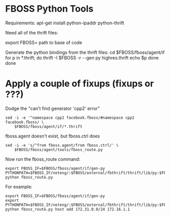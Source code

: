 FBOSS Python Tools
=========================

Requirements:
	apt-get install python-ipaddr python-thrift

Need all of the thrift files:

export FBOSS= path to base of code

Generate the python bindings from the thrift files:
	cd $FBOSS/fboss/agent/if
	for p in *.thrift; do 
		thrift -I $FBOSS -r --gen py highres.thrift 
		echo $p done
	done


######
# Apply a couple of fixups (fixups or ???)

Dodge the "can't find generator 'cpp2' error"

	sed -i -e '^namespace cpp2 facebook.fboss/#namespace cpp2 facebook.fboss/ \
		$FBOSS/fboss/agent/if/*.thrift
fboss.agent doesn't exist, but fboss.ctrl does

	sed -i -e 's/^from fboss.agent/from fboss.ctrl/' \
		$FBOSS/fboss/agent/tools/fboss_route.py

	
Now run the fboss_route command:

	export FBOSS_IF=$FBOSS/fboss/agent/if/gen-py
	PYTHONPATH=$FBOSS_IF/neteng/:$FBOSS/external/fbthrift/thrift/lib/py:$FBOSS_IF/:$FBOSS/external/fbthrift/thrift/lib/py         python fboss_route.py


For example:

	export FBOSS_IF=$FBOSS/fboss/agent/if/gen-py
	export PYTHONPATH=$FBOSS_IF/neteng/:$FBOSS/external/fbthrift/thrift/lib/py:$FBOSS_IF/:$FBOSS/external/fbthrift/thrift/lib/py 
	python fboss_route.py host add 172.31.0.0/24 172.16.1.1
